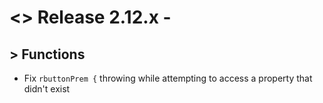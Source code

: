 # <> Release 2.12.x - 

## > Functions
- Fix `rbuttonPrem {` throwing while attempting to access a property that didn't exist